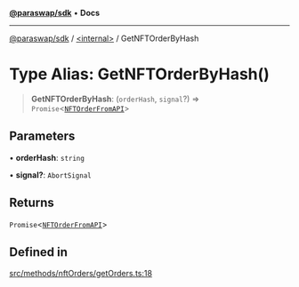 [**@paraswap/sdk**](../../README.md) • **Docs**

***

[@paraswap/sdk](../../globals.md) / [\<internal\>](../README.md) / GetNFTOrderByHash

# Type Alias: GetNFTOrderByHash()

> **GetNFTOrderByHash**: (`orderHash`, `signal`?) => `Promise`\<[`NFTOrderFromAPI`](../../type-aliases/NFTOrderFromAPI.md)\>

## Parameters

• **orderHash**: `string`

• **signal?**: `AbortSignal`

## Returns

`Promise`\<[`NFTOrderFromAPI`](../../type-aliases/NFTOrderFromAPI.md)\>

## Defined in

[src/methods/nftOrders/getOrders.ts:18](https://github.com/paraswap/paraswap-sdk/blob/master/src/methods/nftOrders/getOrders.ts#L18)
